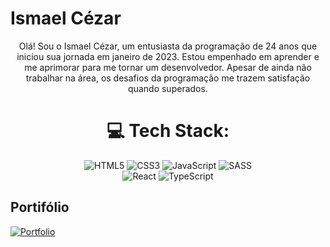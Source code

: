# Ismael Cézar
<div align="center">
Olá! Sou o Ismael Cézar, um entusiasta da programação de 24 anos que iniciou sua jornada em janeiro de 2023. Estou empenhado em aprender e me aprimorar para me tornar um desenvolvedor. 
Apesar de ainda não trabalhar na área, os desafios da programação me trazem satisfação quando superados.



# 💻 Tech Stack:
![HTML5](https://img.shields.io/badge/html5-%23E34F26.svg?style=for-the-badge&logo=html5&logoColor=white)
![CSS3](https://img.shields.io/badge/css3-%231572B6.svg?style=for-the-badge&logo=css3&logoColor=white)
![JavaScript](https://img.shields.io/badge/javascript-%23323330.svg?style=for-the-badge&logo=javascript&logoColor=%23F7DF1E)
![SASS](https://img.shields.io/badge/SASS-hotpink.svg?style=for-the-badge&logo=SASS&logoColor=white)<br />
![React](https://img.shields.io/badge/react-%2320232a.svg?style=for-the-badge&logo=react&logoColor=%2361DAFB)
![TypeScript](https://img.shields.io/badge/typescript-%23007ACC.svg?style=for-the-badge&logo=typescript&logoColor=white)

</div>


## Portifólio
[![Portfolio](https://img.shields.io/badge/portfolio-161637?style=for-the-badge&logo=polkadot&logoColor=00e5ff)](https://portifolio-4tgwxbp92-ismaelczar.vercel.app/)

